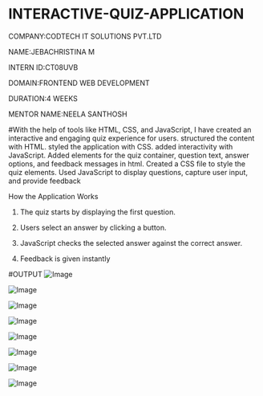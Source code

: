 # INTERACTIVE-QUIZ-APPLICATION 

COMPANY:CODTECH IT SOLUTIONS PVT.LTD

NAME:JEBACHRISTINA M

INTERN ID:CT08UVB

DOMAIN:FRONTEND WEB DEVELOPMENT

DURATION:4 WEEKS

MENTOR NAME:NEELA SANTHOSH

#With the help of tools like HTML, CSS, and JavaScript,  I have created an interactive and engaging quiz experience for users.
structured the content with HTML.
styled the application with CSS.
added interactivity with JavaScript.
Added elements for the quiz container, question text, answer options, and feedback messages in html.
Created a CSS file to style the quiz elements.
Used JavaScript to display questions, capture user input, and provide feedback

 How the Application Works

1. The quiz starts by displaying the first question.

2. Users select an answer by clicking a button.

3. JavaScript checks the selected answer against the correct answer.

4. Feedback is given instantly

#OUTPUT
![Image](https://github.com/user-attachments/assets/305b7d01-0dbb-4bd8-b7d8-05161b66a8eb)

![Image](https://github.com/user-attachments/assets/10664345-f194-4556-bd4f-0c6ff7f96d30)

![Image](https://github.com/user-attachments/assets/3475869d-71f4-42a3-a9c2-9776d722afa2)

![Image](https://github.com/user-attachments/assets/a4c9a8a0-c847-4f44-8f58-80fd8407d36c)

![Image](https://github.com/user-attachments/assets/121be888-9a7d-4599-a815-c6ba73cdf540)

![Image](https://github.com/user-attachments/assets/1ea2a8b0-d039-4cc6-9c26-32bd9decd969)

![Image](https://github.com/user-attachments/assets/b921e61c-36db-451a-97ce-0a17ce4ba19b)

![Image](https://github.com/user-attachments/assets/ed6dc374-1774-45de-8a2a-75d34ca4c625)

